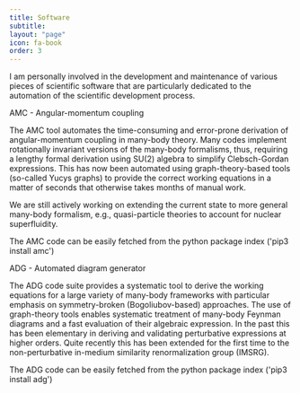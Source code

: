 ```yaml
---
title: Software
subtitle:
layout: "page"
icon: fa-book
order: 3
---
```


I am personally involved in the development and maintenance of various pieces of scientific software that are particularly dedicated to the automation of the scientific development process.


AMC - Angular-momentum coupling

The AMC tool automates the time-consuming and error-prone derivation of angular-momentum coupling in many-body theory.
Many codes implement rotationally invariant versions of the many-body formalisms, thus, requiring a lengthy formal derivation using SU(2) algebra to simplify Clebsch-Gordan expressions. This has now been automated using graph-theory-based tools (so-called Yucys graphs) to provide the correct working equations in a matter of seconds that otherwise takes months of manual work.

We are still actively working on extending the current state to more general many-body formalism, e.g., quasi-particle theories to account for nuclear superfluidity.

The AMC code can be easily fetched from the python package index ('pip3 install amc')

ADG - Automated diagram generator

The ADG code suite provides a systematic tool to derive the working equations for a large variety of many-body frameworks with particular emphasis on symmetry-broken (Bogoliubov-based) approaches.
The use of graph-theory tools enables systematic treatment of many-body Feynman diagrams and a fast evaluation of their algebraic expression. In the past this has been elementary in deriving and validating perturbative expressions at higher orders.
Quite recently this has been extended for the first time to the non-perturbative in-medium similarity renormalization group (IMSRG).

The ADG code can be easily fetched from the python package index ('pip3 install adg')
